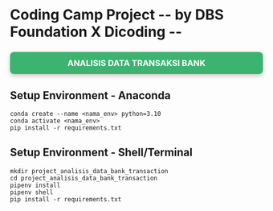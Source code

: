 # Coding Camp Project -- by DBS Foundation X Dicoding --

<h3 style="text-align:center; background-color:MediumSeaGreen; color:white; padding:12px 16px; border-radius:8px; box-shadow:0 4px 8px rgba(0,0,0,0.2);">
    <b>ANALISIS DATA TRANSAKSI BANK</b>
</h3>

## Setup Environment - Anaconda
```
conda create --name <nama_env> python=3.10
conda activate <nama_env>
pip install -r requirements.txt
```

## Setup Environment - Shell/Terminal
```
mkdir project_analisis_data_bank_transaction
cd project_analisis_data_bank_transaction
pipenv install
pipenv shell
pip install -r requirements.txt
```
